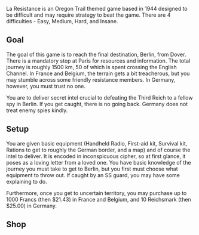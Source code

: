 La Resistance is an Oregon Trail themed game based in 1944 designed to be difficult and may require strategy to beat the game.
There are 4 difficulties - Easy, Medium, Hard, and Insane.

## Goal

The goal of this game is to reach the final destination, Berlin, from Dover. There is a mandatory stop at Paris for resources and information.
The total journey is roughly 1500 km, 50 of which is spent crossing the English Channel.
In France and Belgium, the terrain gets a bit treacherous, but you may stumble across some friendly resistance members. In Germany, however, you must trust no one.

You are to deliver secret intel crucial to defeating the Third Reich to a fellow spy in Berlin. If you get caught, there is no going back. Germany does not treat enemy spies kindly.

## Setup

You are given basic equipment (Handheld Radio, First-aid kit, Survival kit, Rations to get to roughly the German border, and a map) and of course the intel to deliver. It is encoded in inconspicuous cipher, so at first glance, it poses as a loving letter from a loved one.
You have basic knowledge of the journey you must take to get to Berlin, but you first must choose what equipment to throw out. If caught by an SS guard, you may have some explaining to do.

Furthermore, once you get to uncertain territory, you may purchase up to 1000 Francs (then $21.43) in France and Belgium, and 10 Reichsmark (then $25.00) in Germany.

## Shop

